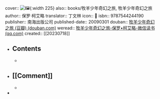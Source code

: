cover:: ![🖼 ](../assets/2023/s3668327.jpg){:width 225}
also:: books/牧羊少年奇幻之旅, 牧羊少年奇幻之旅
author:: 保罗·柯艾略
translator:: 丁文林
icon:: 📖
isbn:: 9787544244190
publisher:: 南海出版公司
published-date:: 20090301
douban:: [牧羊少年奇幻之旅 (豆瓣) (douban.com)](https://book.douban.com/subject/3608208/)
weread:: [牧羊少年奇幻之旅-保罗•柯艾略-微信读书 (qq.com)](https://weread.qq.com/web/bookDetail/7c932dd05b71537c9f3404d)
created:: [[20230718]]
- ## Contents
  -
- ## [[Comment]]
  -
-